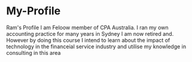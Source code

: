 # My-Profile
Ram's Profile
I am Feloow member of CPA Australia. I ran my own accounting practice for many years in Sydney
I am now retired and. However by doing this course I intend to learn about the impact of technology in the financeial service industry and utilise my knowledge in consulting in this area
